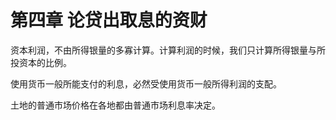 # 第四章 论贷出取息的资财



资本利润，不由所得银量的多寡计算。计算利润的时候，我们只计算所得银量与所投资本的比例。

使用货币一般所能支付的利息，必然受使用货币一般所得利润的支配。

土地的普通市场价格在各地都由普通市场利息率决定。

